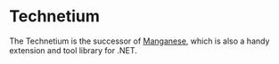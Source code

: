 # Technetium

The Technetium is the successor of [Manganese](https://github.com/SinoAHpx/Manganese), which is also a handy extension and tool library for .NET.
